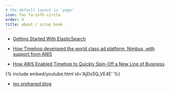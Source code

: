 ```yaml
---
# the default layout is 'page'
icon: fas fa-info-circle
order: 4
title: about / scrap book
---
```


- [Getting Started With ElasticSearch](https://www.adsbynimbus.com/tech-blog/getting-started-with-elasticsearch)

- [How Timehop developed the world class ad platform, Nimbus, with support from AWS](https://aws.amazon.com/blogs/startups/how-timehop-developed-the-world-class-ad-platform-nimbus-with-support-from-aws-2024/)

- [How AWS Enabled Timehop to Quickly Spin-Off a New Line of Business](https://youtu.be/AjDs5Q_VE4E?si=STgFreNMq1m_Ovmr)

{% include embed/youtube.html id='AjDs5Q_VE4E' %}

- [my orphaned blog](https://pdvwrt.blogspot.com)

